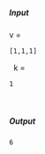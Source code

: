 ##### Input 
v = 
  ``` 
[1,1,1] 
``` 
 &nbsp;
k = 
  ``` 
1
```
&nbsp;

##### Output 
 ``` 
6
```
&nbsp;

